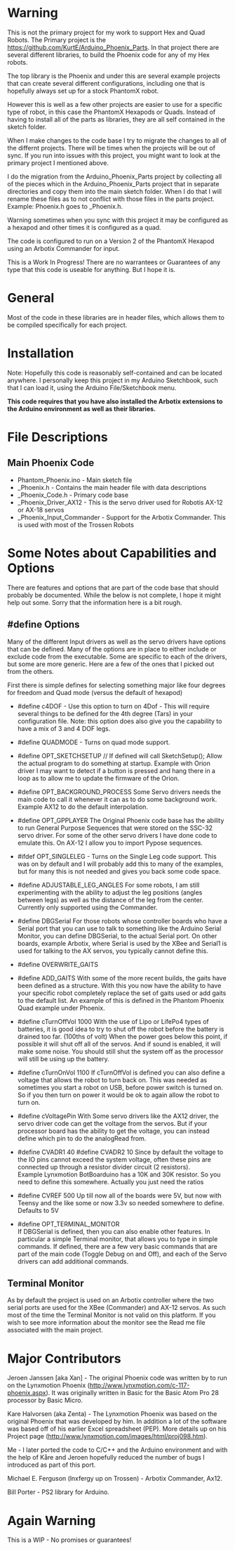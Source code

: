 Warning
=======

This is not the primary project for my work to support Hex and Quad Robots.  The Primary project is the https://github.com/KurtE/Arduino_Phoenix_Parts.  In that project there are several different libraries, to build the Phoenix code for any of my Hex robots.  

The top library is the Phoenix and under this are several example projects that can create several different configurations, including one that is hopefully always set up for a stock PhantomX robot.

However this is well as a few other projects are easier to use for a specific type of robot, in this case the PhantomX Hexapods or Quads.  Instead of having to install all of the parts as libraries, they are all self contained in the sketch folder. 

When I make changes to the code base I try to migrate the changes to all of the differnt projects.  There will be times when the projects will be out of sync.  If you run into issues with this project, you might want to look at the primary project I mentioned above.   

I do the migration from the Arduino_Phoenix_Parts project by collecting all of the pieces which in the Arduino_Phoenix_Parts project that in separate directories and copy them into the main sketch folder.   When I do that I will rename these files as to not conflict with those files in the
parts project.  Example: Phoenix.h goes to _Phoenix.h.

Warning sometimes when you sync with this project it may be configured as a hexapod and other times it is configured as a quad. 

The code is configured to run on a Version 2 of the PhantomX Hexapod using an Arbotix Commander for input.  

This is a Work In Progress!  There are no warrantees or Guarantees of any type that this code is useable for anything. But I hope it is.

General
=======

Most of the code in these libraries are in header files, which allows them to be compiled specifically for each project.   


Installation
============

Note: Hopefully this code is reasonably self-contained and can be located anywhere.  I personally keep this project in my Arduino Sketchbook, such that I can load it, using the Arduino File/Sketchbook menu.   

**This code requires that you have also installed the Arbotix extensions to the Arduino environment as well as their libraries.**


File Descriptions
====================

Main Phoenix Code
-----------------

- Phantom_Phoenix.ino - Main sketch file
- _Phoenix.h - Contains the main header file with data descriptions
- _Phoenix_Code.h -  Primary code base 
- _Phoenix_Driver_AX12 - This is the servo driver used for Robotis AX-12 or AX-18 servos 
- _Phoenix_Input_Commander - Support for the Arbotix Commander.  This is used with most of the Trossen Robots

Some Notes about Capabilities and Options
========================================

There are features and options that are part of the code base that should probably be documented.  While the below is
not complete, I hope it might help out some.  Sorry that the information here is a bit rough.

\#define Options
--------------

Many of the different Input drivers as well as the servo drivers have options that can be defined.  Many of the options are in place to either include or exclude code from the executable.  Some are specific to each of the drivers, but some 
are more generic.  Here are a few of the ones that I picked out from the others.

First there is simple defines for selecting something major like four degrees for freedom and Quad mode (versus the default
of hexapod)

- \#define c4DOF - Use this option to turn on 4Dof - This will require several things to be defined for the 4th degree (Tars) in your configuration file.  Note: this option does also give you the capability to have a mix of 3 and 4 DOF legs.



- \#define QUADMODE - Turns on quad mode support.

- \#define OPT_SKETCHSETUP // If defined will call   SketchSetup();
Allow the actual program to do something at startup.  Example with Orion driver I may want to detect if a button is pressed and hang there in a loop as to allow me to update the firmware of the Orion.

- \#define OPT_BACKGROUND_PROCESS
Some Servo drivers needs the main code to call it whenever it can as to do some background work.  Example AX12 to do the default interpolation. 

- \#define OPT_GPPLAYER
The Original Phoenix code base has the ability to run General Purpose Sequences that were stored on the SSC-32 servo driver.  For some of the other servo drivers I have done code to emulate this.  On AX-12 I allow you to import Pypose sequences.  

- \#ifdef OPT_SINGLELEG - Turns on the Single Leg code support.  This was on by default and I will probably add this to many of the examples, but for many this is not needed and gives you back some code space. 

- \#define ADJUSTABLE_LEG_ANGLES
For some robots, I am still experimenting with the ability to adjust the leg positions (angles between legs) as well as the distance of
the leg from the center.  Currently only supported using the Commander.  

- \#define DBGSerial
For those robots whose controller boards who have a Serial port that you can use to talk to something like the Arduino Serial Monitor, you can define DBGSerial, to the actual Serial port.  On other boards, example Arbotix, where Serial is used by the XBee and Serial1 is used for
talking to the AX servos, you typically cannot define this.   

- \#define OVERWRITE_GAITS
- \#define ADD_GAITS
With some of the more recent builds, the gaits have been defined as a structure.  With this you now have the ability to have your specific robot 
completely replace the set of gaits used or add gaits to the default list.  An example of this is defined in the Phantom Phoenix Quad example under Phoenix. 

- \#define cTurnOffVol 1000
With the use of Lipo or LifePo4 types of batteries, it is good idea to try to shut off the robot before the battery is drained too far.  (100ths of volt)  When the power goes below this point, if possible it will shut off all of the servos. And if sound is enabled, it will make some noise.  You should still shut the system off as the processor will still be using up the battery.

- \#define cTurnOnVol 1100
If cTurnOffVol is defined you can also define a voltage that allows the robot to turn back on.  This was needed as sometimes you start a robot on USB, 
before power switch is turned on.  So if you then turn on power it would be ok to again allow the robot to turn on.

- \#define cVoltagePin 
With Some servo drivers like the AX12 driver, the servo driver code can get the voltage from the servos.  But if your processor board has the ability to get the  voltage, you can instead define which pin to do the analogRead from.

- \#define CVADR1  40
\#define CVADR2  10
Since by default the voltage to the IO pins cannot exceed the system voltage, often these pins are connected up through a resistor divider circuit (2 resistors).  
Example Lynxmotion BotBoarduino has a 10K and 30K resistor.  So you need to define this somewhere.  Actually you just need the ratios

- \#define CVREF   500
Up till now all of the boards were 5V, but now with Teensy and the like some or now 3.3v so needed somewhere to define.  Defaults to 5V

- \#define OPT_TERMINAL_MONITOR  
If DBGSerial is defined, then you can also enable other features.  In particular a simple Terminal monitor, that allows you to type in simple commands.  If defined, there are a few very basic commands that are part of the main code (Toggle Debug on and Off), and each of the Servo
drivers can add additional commands.   

Terminal Monitor 
-----------------

As by default the project is used on an Arbotix controller where the two serial ports are used for the XBee (Commander) and AX-12 servos.  As such most of the time the Terminal Monitor is not valid on this platform.   If you wish to see more information about the monitor see the Read me file associated with the main project. 

Major Contributors
==================

Jeroen Janssen [aka Xan] -  The original Phoenix code was written by to run on the Lynxmotion Phoenix 
(http://www.lynxmotion.com/c-117-phoenix.aspx). It was originally written in Basic for the Basic Atom Pro 28
processor by Basic Micro.  

Kare Halvorsen (aka Zenta) -  The Lynxmotion Phoenix was based on the original Phoenix that was developed by
him.  In addition a lot of the software was based off of his earlier Excel spreadsheet (PEP).  More details up on his 
Project page (http://www.lynxmotion.com/images/html/proj098.htm).

Me - I later ported the code to C/C++ and the Arduino environment and with the help of Kåre and Jeroen hopefully 
reduced the number of bugs I introduced as part of this port.   

Michael E. Ferguson (lnxfergy up on Trossen) - Arbotix Commander, Ax12.

Bill Porter - PS2 library for Arduino.


Again Warning
=============

This is a WIP - No promises or guarantees!

